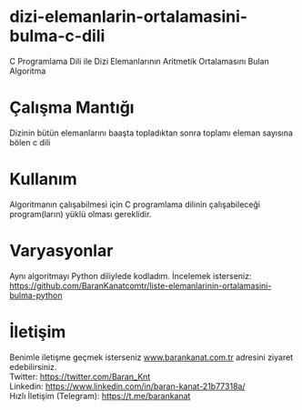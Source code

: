 # dizi-elemanlarin-ortalamasini-bulma-c-dili
C Programlama Dili ile Dizi Elemanlarının Aritmetik Ortalamasını Bulan Algoritma

# Çalışma Mantığı
Dizinin bütün elemanlarını baaşta topladıktan sonra toplamı eleman sayısına bölen c dili

# Kullanım
Algoritmanın çalışabilmesi için C programlama dilinin çalışabileceği program(ların) yüklü olması gereklidir.

# Varyasyonlar
Aynı algoritmayı Python diliylede kodladım. İncelemek isterseniz: https://github.com/BaranKanatcomtr/liste-elemanlarinin-ortalamasini-bulma-python

# İletişim
Benimle iletişme geçmek isterseniz www.barankanat.com.tr adresini ziyaret edebilirsiniz.                          
Twitter: https://twitter.com/Baran_Knt                          
Linkedin: https://www.linkedin.com/in/baran-kanat-21b77318a/                          
Hızlı İletişim (Telegram): https://t.me/barankanat                          
